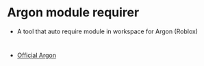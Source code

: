 # Argon module requirer
- A tool that auto require module in workspace for Argon (Roblox)

#
- [Official Argon](https://devforum.roblox.com/t/argon-full-featured-tool-for-roblox-development/2021776)
